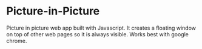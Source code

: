 # Picture-in-Picture
Picture in picture web app built with Javascript. It creates a floating window on top of other web pages so it is always visible. Works best with google chrome.
